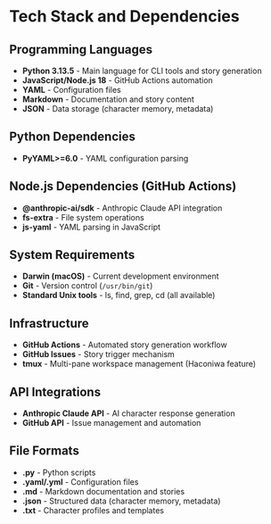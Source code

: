 # Tech Stack and Dependencies

## Programming Languages
- **Python 3.13.5** - Main language for CLI tools and story generation
- **JavaScript/Node.js 18** - GitHub Actions automation
- **YAML** - Configuration files
- **Markdown** - Documentation and story content
- **JSON** - Data storage (character memory, metadata)

## Python Dependencies
- **PyYAML>=6.0** - YAML configuration parsing

## Node.js Dependencies (GitHub Actions)
- **@anthropic-ai/sdk** - Anthropic Claude API integration
- **fs-extra** - File system operations
- **js-yaml** - YAML parsing in JavaScript

## System Requirements
- **Darwin (macOS)** - Current development environment
- **Git** - Version control (`/usr/bin/git`)
- **Standard Unix tools** - ls, find, grep, cd (all available)

## Infrastructure
- **GitHub Actions** - Automated story generation workflow
- **GitHub Issues** - Story trigger mechanism
- **tmux** - Multi-pane workspace management (Haconiwa feature)

## API Integrations
- **Anthropic Claude API** - AI character response generation
- **GitHub API** - Issue management and automation

## File Formats
- **.py** - Python scripts
- **.yaml/.yml** - Configuration files
- **.md** - Markdown documentation and stories  
- **.json** - Structured data (character memory, metadata)
- **.txt** - Character profiles and templates